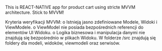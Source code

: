 This is REACT-NATIVE app for product cart using stricte MVVM architecture. Stick to MVVM!

Kryteria weryfikacji MVVM:
o Istnieją jasno zdefiniowane Modele, Widoki i ViewModele.
o ViewModel nie posiada bezpośrednich referencji do elementów UI Widoku.
o Logika biznesowa i manipulacja danymi nie znajdują się bezpośrednio w plikach
Widoku.
W folderze /src znajdują się foldery dla modeli, widoków, viewmodeli oraz serwisów.